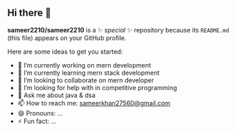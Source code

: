 ## Hi there 👋


**sameer2210/sameer2210** is a ✨ _special_ ✨ repository because its `README.md` (this file) appears on your GitHub profile.

Here are some ideas to get you started:

- 🔭 I’m currently working on mern development
- 🌱 I’m currently learning mern stack development
- 👯 I’m looking to collaborate on mern developer
- 🤔 I’m looking for help with in competitive programming
- 💬 Ask me about java & dsa
- 📫 How to reach me: sameerkhan27560@gmail.com
- 😄 Pronouns: ...
- ⚡ Fun fact: ...
